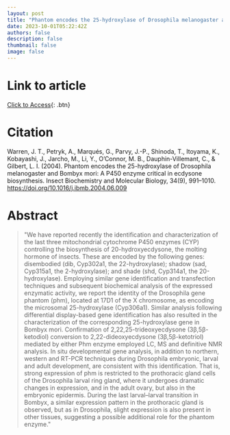```yaml
---
layout: post
title: "Phantom encodes the 25-hydroxylase of Drosophila melanogaster and Bombyx mori: a P450 enzyme critical in ecdysone biosynthesis"
date: 2023-10-01T05:22:42Z
authors: false
description: false
thumbnail: false
image: false
---
```

# Link to article
[Click to 
Access]([https://www.frontiersin.org/articles/10.3389/fmars.2022.834337/full](https://www.sciencedirect.com/science/article/pii/S0965174804001080?via%3Dihub)){: .btn}

# Citation
Warren, J. T., Petryk, A., Marqués, G., Parvy, J.-P., Shinoda, T., Itoyama, K., Kobayashi, J., Jarcho, M., Li, Y., O’Connor, M. B., Dauphin-Villemant, C., & Gilbert, L. I. (2004). Phantom encodes the 25-hydroxylase of Drosophila melanogaster and Bombyx mori: A P450 enzyme critical in ecdysone biosynthesis. Insect Biochemistry and Molecular Biology, 34(9), 991–1010. https://doi.org/10.1016/j.ibmb.2004.06.009

# Abstract
  > "We have reported recently the identification and characterization of the last three mitochondrial cytochrome P450 enzymes (CYP) controlling the biosynthesis of 20-hydroxyecdysone, the molting hormone of insects. These are encoded by the following genes: disembodied (dib, Cyp302a1, the 22-hydroxylase); shadow (sad, Cyp315a1, the 2-hydroxylase); and shade (shd, Cyp314a1, the 20-hydroxylase). Employing similar gene identification and transfection techniques and subsequent biochemical analysis of the expressed enzymatic activity, we report the identity of the Drosophila gene phantom (phm), located at 17D1 of the X chromosome, as encoding the microsomal 25-hydroxylase (Cyp306a1). Similar analysis following differential display-based gene identification has also resulted in the characterization of the corresponding 25-hydroxylase gene in Bombyx mori. Confirmation of 2,22,25-trideoxyecdysone (3β,5β-ketodiol) conversion to 2,22-dideoxyecdysone (3β,5β-ketotriol) mediated by either Phm enzyme employed LC, MS and definitive NMR analysis. In situ developmental gene analysis, in addition to northern, western and RT-PCR techniques during Drosophila embryonic, larval and adult development, are consistent with this identification. That is, strong expression of phm is restricted to the prothoracic gland cells of the Drosophila larval ring gland, where it undergoes dramatic changes in expression, and in the adult ovary, but also in the embryonic epidermis. During the last larval–larval transition in Bombyx, a similar expression pattern in the prothoracic gland is observed, but as in Drosophila, slight expression is also present in other tissues, suggesting a possible additional role for the phantom enzyme."
